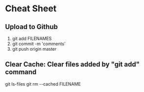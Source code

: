 # Cheat Sheet

## Upload to Github

1. git add FILENAMES
2. git commit -m 'comments'
3. git push origin master

## Clear Cache: Clear files added by "git add" command
git ls-files
git rm --cached FILENAME
